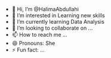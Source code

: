- 👋 Hi, I’m @HalimaAbdullahi
- 👀 I’m interested in Learning new skills
- 🌱 I’m currently learning Data Analysis
- 💞️ I’m looking to collaborate on ...
- 📫 How to reach me ...
- 😄 Pronouns: She
- ⚡ Fun fact: ...

<!---
HalimaAbdullahi/HalimaAbdullahi is a ✨ special ✨ repository because its `README.md` (this file) appears on your GitHub profile.
You can click the Preview link to take a look at your changes.
--->
